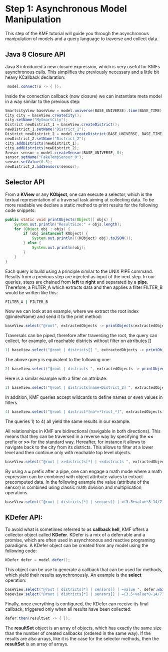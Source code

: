 Step 1: Asynchronous Model Manipulation
======================================

This step of the KMF tutorial will guide you through the asynchronous manipulation of models and a query language to traverse and collect data.

Java 8 Closure API
------------------

Java 8 introduced a new closure expression, which is very useful for KMFs asynchronous calls.
This simplifies the previously necessary and a little bit heavy KCallback declaration:
 
```java
 model.connect(o -> { });
```

Inside the connection callback (now closure) we can instantiate meta model in a way similar to the previous step:

```java
SmartcityView baseView = model.universe(BASE_UNIVERSE).time(BASE_TIME);
City city = baseView.createCity();
city.setName("MySmartCity");
District newDistrict_1 = baseView.createDistrict();
newDistrict_1.setName("District_1");
District newDistrict_2 = model.createDistrict(BASE_UNIVERSE, BASE_TIME);
newDistrict_2.setName("District_2");
city.addDistricts(newDistrict_1);
city.addDistricts(newDistrict_2);
Sensor sensor = model.createSensor(BASE_UNIVERSE, 0);
sensor.setName("FakeTempSensor_0");
sensor.setValue(0.5);
newDistrict_2.addSensors(sensor);
```

Selector API
------------

From a **KView** or any **KObject**, one can execute a selector, which is the textual representation of a traversal task aiming at collecting data.
To be more readable we declare a static method to print results for the following code snippets:

```java
public static void printObjects(Object[] objs) {
    System.out.println("ResultSize:" + objs.length);
    for (Object obj : objs) {
        if (obj instanceof KObject) {
            System.out.println(((KObject) obj).toJSON());
        } else {
            System.out.println(obj);
        }
    }
}
```

Each query is build using a principle similar to the UNIX PIPE command. 
Results from a previous step are injected as input of the next step.
In our queries, steps are chained from **left** to **right** and separated by a **pipe**.
Therefore, a FILTER_A which extracts data and then applies a filter FILTER_B would be written like this:

```sh
FILTER_A | FILTER_B
```

Now we can look at an example, where we extract the root index (@indexName) and send it to the print method:

```java
baseView.select("@root", extractedObjects -> printObjects(extractedObjects));
```

Traversals can be piped, therefore after traversing the root, the query can collect, for example, all reachable districts without filter on atrributes []

```java
1) baseView.select("@root | districts[] ", extractedObjects -> printObjects(extractedObjects));
```
The above query is equivalent to the following one:
```java
2) baseView.select("@root | districts ", extractedObjects -> printObjects(extractedObjects));
```

Here is a similar example with a filter on attribute:

```java
3) baseView.select("@root | districts[name=District_2] ", extractedObjects -> printObjects(extractedObjects));
```

In addition, KMF queries accept wildcards to define names or even values in filters

```java
4) baseView.select("@root | district*[na*=*trict_*]", extractedObjects -> printObjects(extractedObjects));
```
The queries 1) to 4) all yield the same results in our example. 

All relationships in KMF are bidirectional (navigable in both directions).
This means that they can be traversed in a reverse way by specifying the **<<** prefix or **>>** for the standard way.
Hereafter, for instance it allows to navigate back to the city from its districts.
This allows to filter at a lower level and then continue only with reachable top level objects. 

```java
baseView.select("@root | >>districts[*] | <<districts ", extractedObjects -> printObjects(extractedObjects));
```

By using a **=** prefix after a pipe, one can engage a math mode where a math expression can be combined with object attribute values to extract precomputed data.
In the following example the value (attribute of the sensor) is combined using classic math division and multiplication operations.

```java
baseView.select("@root | districts[*] | sensors[] | =(3.5+value*8-14/7)%4 ", extractedObjects -> printObjects(extractedObjects));
```

KDefer API:
-----------

To avoid what is sometimes referred to as **callback hell**, KMF offers a collector object called **KDefer**.
KDefer is a mix of a deferrable and a promise, which are often used in asynchronous and reactive programing paradigms.
A KDefer object can be created from any model using the following code:

```java
KDefer defer = model.defer();
```
This object can be use to generate a callback that can be used for methods, which yield their results asynchronously.
An example is the **select** operation:

```java
baseView.select("@root | districts[*] | sensors[] | =value ", defer.waitResult());
baseView.select("@root | districts[*] | sensors[] | =(3.5+value*8-14/7)%4 ", defer.waitResult());
```
Finally, once everything is configured, the KDefer can receive its final callback, triggered only when all results have been collected:

```java
defer.then(resultSet -> { });
```

The **resultSet** object is an array of objects, which has exactly the same size than the number of created callbacks (ordered in the same way).
If the results are also arrays, like it is the case for the selector methods, then the **resultSet** is an array of arrays.